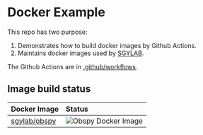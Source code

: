 # Docker Example

This repo has two purpose:

1. Demonstrates how to build docker images by Github Actions.
2. Maintains docker images used by [SGYLAB](https://sgylab.earth.ncu.edu.tw/).

The Github Actions are in [.github/workflows](.github/workflows).

## Image build status

Docker Image|Status
:-----------|:-----
[sgylab/obspy](obspy)|![Obspy Docker Image](https://github.com/sgylab/docker-example/workflows/Obspy%20Docker%20Image/badge.svg)